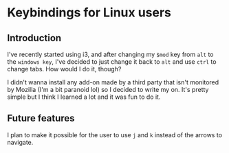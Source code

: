 # Keybindings for Linux users

## Introduction

I've recently started using i3, and after changing my `$mod` key from `alt` to the `windows key`, I've decided to just change it back to `alt` and use `ctrl` to change tabs. How would I do it, though?

I didn't wanna install any add-on made by a third party that isn't monitored by Mozilla (I'm a bit paranoid lol) so I decided to write my on. It's pretty simple but I think I learned a lot and it was fun to do it.

## Future features

I plan to make it possible for the user to use `j` and `k` instead of the arrows to navigate.

